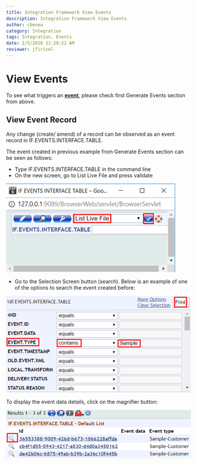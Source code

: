 ```yaml
---
title: Integration Framework View Events
description: Integration Framework View Events
author: cbenea
category: Integration
tags: Integration, Events
date: 2/5/2018 11:29:21 AM   
reviewer: jfiricel
---
```


# View Events

To see what triggers an [**event**](glossary.md#event), please check first Generate Events section from above.

## View Event Record

Any change (create/ amend) of a record can be observed as an event record in IF.EVENTS.INTERFACE.TABLE.

The event created in previous example from Generate Events section can be seen as follows:

- Type IF.EVENTS.INTERFACE.TABLE in the command line
- On the new screen, go to List Live File and press validate

![if integration catalog](./images/if-events-table-live.png)

- Go to the Selection Screen button (search). Below is an example of one of the options to search the event created before:

![if integration catalog](./images/event-search.png)

To display the event data details, click on the magnifier button:

![show event](./images/show-event.png)


